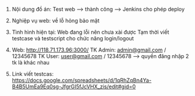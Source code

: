 1. Nội dung đồ án: Test web --> thành công --> Jenkins cho phép deploy
2. Nghiệp vụ web: về lỗ hỏng bảo mật
3. Tình hình hiện tại: Web đang lỗi nên chưa xài được
Tạm thời viết testcase và testscript cho chức năng login/logout
4. Web: http://118.71.173.96:3000/
TK Admin: admin@gmail.com / 12345678
TK User: user@gmail.com / 12345678
--> quyền đăng nhập 2 tk là khác nhau

5. Link viết testcas: https://docs.google.com/spreadsheets/d/1qRhZqBn4Ya-B4B5UmEa9Eq0sg-JfgrGI5fJcVHX_zis/edit#gid=0
